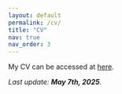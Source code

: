 ```yaml
---
layout: default
permalink: /cv/
title: "CV"
nav: true
nav_order: 3
---
```


My CV can be accessed at [here](https://beilong-tang.github.io/assets/pdf/Beilong_Tang_CV.pdf).

_Last update: __May 7th, 2025__._ 